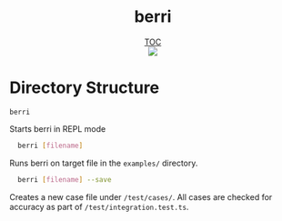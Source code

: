 <div align="center">
<h1>berri</h1>
<a href="./README.md">TOC</a><br />
<img src="https://img.shields.io/tokei/lines/github/jsines/berri">
</div>

# Directory Structure
`berri`

Starts berri in REPL mode

```sh
  berri [filename]
```

Runs berri on target file in the `examples/` directory.

```sh
  berri [filename] --save
```

Creates a new case file under `/test/cases/`. All cases are checked for accuracy as part of `/test/integration.test.ts`.
